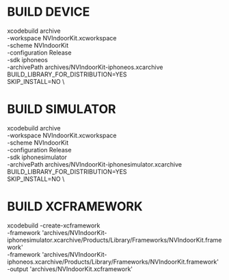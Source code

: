 #  BUILD DEVICE

xcodebuild archive \
-workspace NVIndoorKit.xcworkspace \
-scheme NVIndoorKit \
-configuration Release \
-sdk iphoneos \
-archivePath archives/NVIndoorKit-iphoneos.xcarchive \
BUILD_LIBRARY_FOR_DISTRIBUTION=YES \
SKIP_INSTALL=NO \

#  BUILD SIMULATOR

xcodebuild archive \
-workspace NVIndoorKit.xcworkspace \
-scheme NVIndoorKit \
-configuration Release \
-sdk iphonesimulator \
-archivePath archives/NVIndoorKit-iphonesimulator.xcarchive \
BUILD_LIBRARY_FOR_DISTRIBUTION=YES \
SKIP_INSTALL=NO \

#  BUILD XCFRAMEWORK

xcodebuild -create-xcframework \
-framework 'archives/NVIndoorKit-iphonesimulator.xcarchive/Products/Library/Frameworks/NVIndoorKit.framework' \
-framework 'archives/NVIndoorKit-iphoneos.xcarchive/Products/Library/Frameworks/NVIndoorKit.framework' \
-output 'archives/NVIndoorKit.xcframework'

